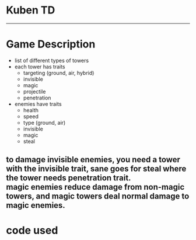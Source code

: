 # Kuben TD

---
# Game Description
* list of different types of towers
* each tower has traits
  * targeting (ground, air, hybrid)
  * invisible
  * magic 
  * projectile
  * penetration
* enemies have traits
  * health
  * speed
  * type (ground, air)
  * invisible
  * magic
  * steal

to damage invisible enemies, you need a tower with the invisible trait, sane goes for steal where the tower needs penetration trait. <br>
magic enemies reduce damage from non-magic towers, and magic towers deal normal damage to magic enemies.
---
# code used
